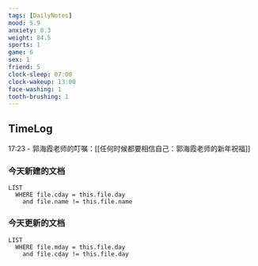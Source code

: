 ```yaml
---
tags: [DailyNotes]
mood: 5.9
anxiety: 0.3
weight: 84.5
sports: 1
game: 6
sex: 1
friend: 5
clock-sleep: 07:00
clock-wakeup: 13:00
face-washing: 1
tooth-brushing: 1
---
```


## TimeLog

17:23 - 郭海霞老师的叮嘱：[[任何时候都要相信自己：郭海霞老师的新年祝福]]

### 今天新建的文档
```dataview
LIST 
  WHERE file.cday = this.file.day
    and file.name != this.file.name
```

### 今天更新的文档
```dataview
LIST
  WHERE file.mday = this.file.day
    and file.cday != this.file.day
```
